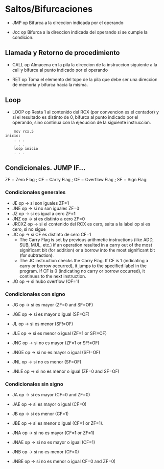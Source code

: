 # Saltos/Bifurcaciones

- JMP op
Bifurca a la direccion indicada por el operando

- Jcc op
Bifurca a la direccion indicada del operando si se cumple la condicion.


## Llamada y Retorno de procedimiento
- CALL op
Almacena en la pila la direccion de la instruccion siguiente a la call y bifurca al punto indicado por el operando

- RET op
Toma el elemento del tope de la pila que debe ser una direccion de memoria y bifurca hacia la misma.

## Loop
- LOOP op
Resta 1 al contenido del RCX (por convencion es el contador) y si el resultado es distinto de 0, bifurca al punto indicado por el operando, sino continua con la ejecucion de la siguiente instruccion.
```
    mov rcx,5
inicio:
    . . .
    . . .
    loop inicio
    . . .
```

## Condicionales. JUMP IF...
ZF = Zero Flag ; CF = Carry Flag ; OF = Overflow Flag ; SF = Sign Flag

### Condicionales generales
- JE op     -> si son iguales ZF=1
- JNE op    -> si no son iguales ZF=0
- JZ op     -> si es igual a cero ZF=1
- JNZ op    -> si es distinto a cero ZF=0
- JRCXZ op  -> si el contenido del RCX es cero, salta a la label op si es cero, si no sigue
- JC op     -> si CF es distinto de cero CF=1
    * The Carry Flag is set by previous arithmetic instructions (like ADD, SUB, MUL, etc.) if an operation resulted in a carry out of the most significant bit (for addition) or a borrow into the most significant bit (for subtraction).
    * The JC instruction checks the Carry Flag. If CF is 1 (indicating a carry or borrow occurred), it jumps to the specified label in the program. If CF is 0 (indicating no carry or borrow occurred), it continues to the next instruction.
- JO op     -> si hubo overflow (OF=1)

### Condicionales con signo
- JG op     -> si es mayor (ZF=0 and SF=OF)
- JGE op    -> si es mayor o igual (SF=OF)
- JL op     -> si es menor (SF!=OF)
- JLE op    -> si es menor o igual (ZF=1 or SF!=OF)

- JNG op    -> si no es mayor (ZF=1 or SF!=OF)
- JNGE op   -> si no es mayor o igual (SF!=OF)
- JNL op    -> si no es menor (SF=OF)
- JNLE op   -> si no es menor o igual (ZF=0 and SF=OF)

### Condicionales sin signo
- JA op     -> si es mayor (CF=0 and ZF=0)
- JAE op    -> si es mayor o igual (CF=0)
- JB op     -> si es menor (CF=1)
- JBE op    -> si es menor o igual (CF=1 or ZF=1).

- JNA op    -> si no es mayor (CF=1 or ZF=1)
- JNAE op   -> si no es mayor o igual (CF=1)
- JNB op    -> si no es menor (CF=0)
- JNBE op   -> si no es menor o igual CF=0 and ZF=0)

